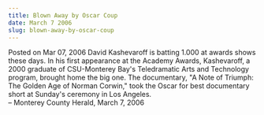 ```yaml
---
title: Blown Away by Oscar Coup
date: March 7 2006
slug: blown-away-by-oscar-coup
---
```


 



<span class="date">Posted on Mar 07, 2006    </span>
David Kashevaroff is batting 1.000 at awards shows these days. In
his first appearance at the Academy Awards, Kashevaroff, a 2000
graduate of CSU-Monterey Bay&apos;s Teledramatic Arts and Technology
program, brought home the big one. The documentary, &quot;A Note of
Triumph: The Golden Age of Norman Corwin,&quot; took the Oscar for best
documentary short at Sunday&apos;s ceremony in Los Angeles.<br>
&#x2013; Monterey County Herald, March 7, 2006<br/></br>





 
